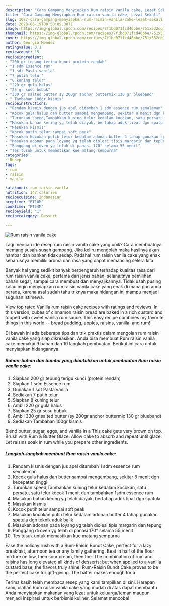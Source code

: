 ```yaml
---
description: "Cara Gampang Menyiapkan Rum raisin vanila cake, Lezat Sekali"
title: "Cara Gampang Menyiapkan Rum raisin vanila cake, Lezat Sekali"
slug: 1677-cara-gampang-menyiapkan-rum-raisin-vanila-cake-lezat-sekali
date: 2020-06-19T00:50:09.387Z
image: https://img-global.cpcdn.com/recipes/7f1bd071fcd46bbe/751x532cq70/rum-raisin-vanila-cake-foto-resep-utama.jpg
thumbnail: https://img-global.cpcdn.com/recipes/7f1bd071fcd46bbe/751x532cq70/rum-raisin-vanila-cake-foto-resep-utama.jpg
cover: https://img-global.cpcdn.com/recipes/7f1bd071fcd46bbe/751x532cq70/rum-raisin-vanila-cake-foto-resep-utama.jpg
author: Georgia Mendez
ratingvalue: 3.1
reviewcount: 15
recipeingredient:
- "200 gr tepung terigu kunci protein rendah"
- "1 sdm Essence rum"
- "1 sdt Pasta vanila"
- "7 putih telur"
- "8 kuning telur"
- "220 gr gula halus"
- "25 gr susu bubuk"
- "330 gr salted butter sy 200gr anchor buttermix 130 gr blueband"
- " Tambahan 100gr kismis"
recipeinstructions:
- "Rendam kismis dengan jus apel ditambah 1 sdm essence rum semaleman"
- "Kocok gula halus dan butter sampai mengembang, sekitar 8 menit dgn kecepatan tinggi"
- "Turunkan speed,Tambahkan kuning telur kedalam kocokan, satu persatu, satu telur kocok 1 menit dan tambahkan 1sdm essence rum"
- "Masukan bahan kering yg telah diayak, bertahap aduk lipat dgn spatula"
- "Masukan kismis"
- "Kocok putih telur sampai soft peak"
- "Masukan kocokan putih telur kedalam adonan butter 4 tahap gunakan spatula dgn teknik aduk balik"
- "Masukan adonan pada loyang yg telah diolesi tipis margarin dan tepung"
- "Panggang di oven yg telah di panasi 170° selama 55 menit"
- "Tes tusuk untuk memastikan kue matang sempurna"
categories:
- Resep
tags:
- rum
- raisin
- vanila

katakunci: rum raisin vanila 
nutrition: 147 calories
recipecuisine: Indonesian
preptime: "PT10M"
cooktime: "PT54M"
recipeyield: "1"
recipecategory: Dessert

---
```



![Rum raisin vanila cake](https://img-global.cpcdn.com/recipes/7f1bd071fcd46bbe/751x532cq70/rum-raisin-vanila-cake-foto-resep-utama.jpg)

Lagi mencari ide resep rum raisin vanila cake yang unik? Cara membuatnya memang susah-susah gampang. Jika keliru mengolah maka hasilnya akan hambar dan bahkan tidak sedap. Padahal rum raisin vanila cake yang enak seharusnya memiliki aroma dan rasa yang dapat memancing selera kita.

Banyak hal yang sedikit banyak berpengaruh terhadap kualitas rasa dari rum raisin vanila cake, pertama dari jenis bahan, selanjutnya pemilihan bahan segar, sampai cara membuat dan menyajikannya. Tidak usah pusing kalau ingin menyiapkan rum raisin vanila cake yang enak di mana pun anda berada, karena asal sudah tahu triknya maka hidangan ini mampu menjadi suguhan istimewa.

View top rated Vanilla rum raisin cake recipes with ratings and reviews. In this version, cubes of cinnamon raisin bread are baked in a rich custard and topped with sweet vanilla rum sauce. This easy recipe combines my favorite things in this world -- bread pudding, apples, raisins, vanilla, and rum!


Di bawah ini ada beberapa tips dan trik praktis dalam mengolah rum raisin vanila cake yang siap dikreasikan. Anda bisa membuat Rum raisin vanila cake memakai 9 bahan dan 10 langkah pembuatan. Berikut ini cara untuk menyiapkan hidangannya.

<!--inarticleads1-->

##### Bahan-bahan dan bumbu yang dibutuhkan untuk pembuatan Rum raisin vanila cake:

1. Siapkan 200 gr tepung terigu kunci (protein rendah)
1. Siapkan 1 sdm Essence rum
1. Gunakan 1 sdt Pasta vanila
1. Sediakan 7 putih telur
1. Siapkan 8 kuning telur
1. Ambil 220 gr gula halus
1. Siapkan 25 gr susu bubuk
1. Ambil 330 gr salted butter (sy 200gr anchor buttermix 130 gr blueband)
1. Sediakan  Tambahan 100gr kismis


Blend butter, sugar, eggs, and vanilla in a This cake gets very brown on top. Brush with Rum &amp; Butter Glaze. Allow cake to absorb and repeat until glaze. Let raisins soak in rum while you prepare other ingredients. 

<!--inarticleads2-->

##### Langkah-langkah membuat Rum raisin vanila cake:

1. Rendam kismis dengan jus apel ditambah 1 sdm essence rum semaleman
1. Kocok gula halus dan butter sampai mengembang, sekitar 8 menit dgn kecepatan tinggi
1. Turunkan speed,Tambahkan kuning telur kedalam kocokan, satu persatu, satu telur kocok 1 menit dan tambahkan 1sdm essence rum
1. Masukan bahan kering yg telah diayak, bertahap aduk lipat dgn spatula
1. Masukan kismis
1. Kocok putih telur sampai soft peak
1. Masukan kocokan putih telur kedalam adonan butter 4 tahap gunakan spatula dgn teknik aduk balik
1. Masukan adonan pada loyang yg telah diolesi tipis margarin dan tepung
1. Panggang di oven yg telah di panasi 170° selama 55 menit
1. Tes tusuk untuk memastikan kue matang sempurna


Ease the holiday rush with a Rum-Raisin Bundt Cake, perfect for a lazy breakfast, afternoon tea or any family gathering. Beat in half of the flour mixture on low, then sour cream, then the. The combination of rum and raisins has long elevated all kinds of desserts; but when applied to a vanilla custard base, the flavors truly shine. Rum-Raisin Bundt Cake proves to be the perfect cake for gift-giving. The batter makes enough for a. 

Terima kasih telah membaca resep yang kami tampilkan di sini. Harapan kami, olahan Rum raisin vanila cake yang mudah di atas dapat membantu Anda menyiapkan makanan yang lezat untuk keluarga/teman maupun menjadi inspirasi untuk berbisnis kuliner. Selamat mencoba!
